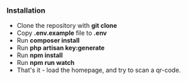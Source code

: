 ### Installation
- Clone the repository with __git clone__
- Copy __.env.example__ file to __.env__
- Run __composer install__
- Run __php artisan key:generate__
- Run __npm install__
- Run __npm run watch__
- That's it - load the homepage, and try to scan a qr-code.
